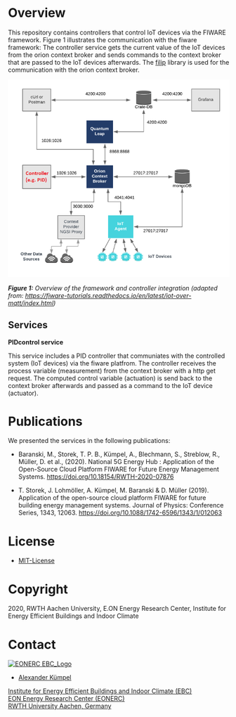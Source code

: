 # Overview

This repository contains controllers that control IoT devices via the FIWARE framework.
Figure 1 illustrates the communication with the fiware framework: The controller service gets the current value of the IoT devices from the orion context broker
and sends commands to the context broker that are passed to the IoT devices afterwards.
The [filip](https://github.com/N5GEH/n5geh.tools.FiLiP) library is used for the communication with the orion context broker.


![Overview of the framework and controller integration](Figures/Overview.png)

***Figure 1:*** *Overview of the framework and controller integration (adapted from: https://fiware-tutorials.readthedocs.io/en/latest/iot-over-mqtt/index.html)*


## Services

**PIDcontrol service** 

This service includes a PID controller that communiates with the controlled system (IoT devices) via the fiware platfrom.
The controller receives the process variable (measurement) from the context broker with a http get request.
The computed control variable (actuation) is send back to the context broker afterwards and passed as a command to the  IoT device (actuator).



# Publications

We presented the services in the following publications:

- Baranski, M., Storek, T. P. B., Kümpel, A., Blechmann, S., Streblow, R., 
Müller, D. et al.,
(2020). National 5G Energy Hub : Application of the Open-Source Cloud Platform 
FIWARE for Future Energy Management Systems. 
https://doi.org/10.18154/RWTH-2020-07876

- T. Storek, J. Lohmöller, A. Kümpel, M. Baranski & D. Müller (2019). 
Application of the open-source cloud platform FIWARE for future building 
energy management systems. 
Journal of Physics: 
Conference Series, 1343, 12063. https://doi.org/10.1088/1742-6596/1343/1/012063

# License

- [MIT-License](LICENSE)

# Copyright

2020, RWTH Aachen University, E.ON Energy Research Center, Institute for Energy 
Efficient Buildings and Indoor Climate

# Contact

[![EONERC EBC_Logo](https://www.ebc.eonerc.rwth-aachen.de/global/show_picture.asp?id=aaaaaaaaaakevlz)](http://www.ebc.eonerc.rwth-aachen.de)

- [Alexander Kümpel](https://www.ebc.eonerc.rwth-aachen.de/cms/E-ON-ERC-EBC/Das-Institut/Mitarbeiter/Team2/~nepb/Kuempel-Alexander/)

[Institute for Energy Efficient Buildings and Indoor Climate (EBC)](http://www.ebc.eonerc.rwth-aachen.de)  
[EON Energy Research Center (EONERC)](http://www.eonerc.rwth-aachen.de)  
[RWTH University Aachen, Germany](http://www.rwth-aachen.de)
